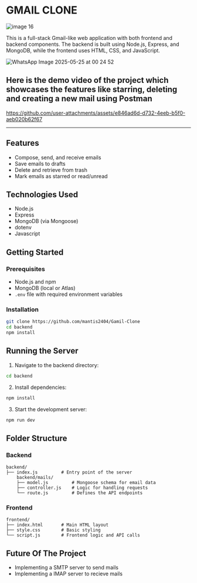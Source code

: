 # GMAIL CLONE  
![image 16](https://github.com/user-attachments/assets/29cf44ab-f22f-47b3-b325-875cc23a2869)

This is a full-stack Gmail-like web application with both frontend and backend components. The backend is built using Node.js, Express, and MongoDB, while the frontend uses HTML, CSS, and JavaScript.

![WhatsApp Image 2025-05-25 at 00 24 52](https://github.com/user-attachments/assets/9210a712-7fe7-4911-914a-d71545f85eaa)

## Here is the demo video of the project which showcases the features like starring, deleting and creating a new mail using Postman

https://github.com/user-attachments/assets/e846ad6d-d732-4eeb-b5f0-aeb020b62f67

---

## Features

- Compose, send, and receive emails
- Save emails to drafts
- Delete and retrieve from trash
- Mark emails as starred or read/unread

## Technologies Used

- Node.js
- Express
- MongoDB (via Mongoose)
- dotenv
- Javascript

## Getting Started

### Prerequisites

- Node.js and npm
- MongoDB (local or Atlas)
- `.env` file with required environment variables

### Installation

```bash
git clone https://github.com/mantis2404/Gamil-Clone
cd backend
npm install
```

## Running the Server

1. Navigate to the backend directory:
 ```bash
 cd backend
 ```
   
2. Install dependencies:
  ```bash
  npm install
  ```

3. Start the development server:
  ```bash
  npm run dev
  ```

## Folder Structure

### Backend
```
backend/
├── index.js         # Entry point of the server
    backend/mails/
    ├── model.js         # Mongoose schema for email data
    ├── controller.js    # Logic for handling requests
    └── route.js         # Defines the API endpoints
```
### Frontend
```
frontend/
├── index.html       # Main HTML layout
├── style.css        # Basic styling
└── script.js        # Frontend logic and API calls
```

## Future Of The Project

- Implementing a SMTP server to send mails
- Implementing a IMAP server to recieve mails
